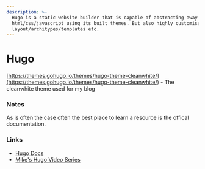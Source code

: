 ```yaml
---
description: >-
  Hugo is a static website builder that is capable of abstracting away the
  html/css/javascript using its built themes. But also highly customisable with
  layout/architypes/templates etc.
---
```


# Hugo

[https://themes.gohugo.io/themes/hugo-theme-cleanwhite/](https://themes.gohugo.io/themes/hugo-theme-cleanwhite/) - The cleanwhite theme used for my blog

### Notes

As is often the case often the best place to learn a resource is the offical documentation. 

### Links

* [Hugo Docs](https://gohugo.io/documentation/)
* [Mike's Hugo Video Series](https://www.youtube.com/watch?v=bcme8AzVh6o&list=PLLAZ4kZ9dFpOnyRlyS-liKL5ReHDcj4G3&index=8&ab_channel=MikeDane)





